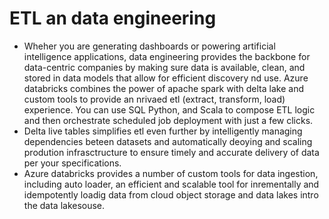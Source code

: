 # ETL an data engineering
- Wheher you are generating dashboards or powering artificial intelligence applications, data engineering provides the backbone for data-centric companies by making sure data is available, clean, and stored in data models that allow for efficient discovery nd use. Azure databricks combines the power of apache spark with delta lake and custom tools to provide an nrivaed etl (extract, transform, load) experience. You can use SQL Python, and Scala to compose ETL logic and then orchestrate scheduled job deployment with just a few clicks.
- Delta live tables simplifies etl even further by intelligently managing dependencies beteen datasets and automatically deoying and scaling prodution infrasctructure to ensure timely and accurate delivery of data per your specifications.
- Azure databricks provides a number of custom tools for data ingestion, including auto loader, an efficient and scalable tool for inrementally and idempotently loadig data from cloud object storage and data lakes intro the data lakesouse.